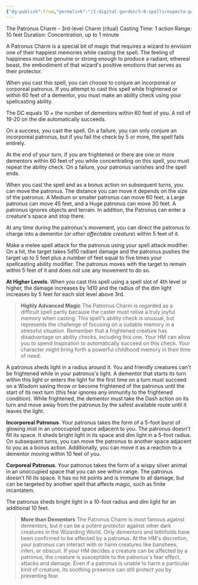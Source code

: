 ```yaml
---
{"dg-publish":true,"permalink":"/1-digital-garden/3-0-spells/expecto-patronum/"}
---
```


The Patronus Charm - 3rd-level Charm (ritual)
Casting Time: 1 action
Range: 10 feet
Duration: Concentration, up to 1 minute

A Patronus Charm is a special bit of magic that requires a wizard to envision one of their happiest memories while casting the spell. The feeling of happiness must be genuine or strong enough to produce a radiant, ethereal beast, the embodiment of that wizard's positive emotions that serves as their protector.

When you cast this spell, you can choose to conjure an incorporeal or corporeal patronus. If you attempt to cast this spell while frightened or within 60 feet of a dementor, you must make an ability check using your spellcasting ability.

The DC equals 10 + the number of dementors within 60 feet of you. A roll of 19-20 on the die automatically succeeds.

On a success, you cast the spell. On a failure, you can only conjure an incorporeal patronus, but if you fail the check by 5 or more, the spell fails entirely.

At the end of your turn, if you are frightened or there are one or more dementors within 60 feet of you while concentrating on this spell, you must repeat the ability check. On a failure, your patronus vanishes and the spell ends.

When you cast the spell and as a bonus action on subsequent turns, you can move the patronus. The distance you can move it depends on the size of the patronus. A Medium or smaller patronus can move 60 feet, a Large patronus can move 45 feet, and a Huge patronus can move 30 feet. A patronus ignores objects and terrain. In addition, the Patronus can enter a creature's space and stop there.

At any time during the patronus's movement, you can direct the patronus to charge into a dementor (*or other affectable creature*) within 5 feet of it.

Make a melee spell attack for the patronus using your spell attack modifier. On a hit, the target takes 5d10 radiant damage and the patronus pushes the target up to 5 feet plus a number of feet equal to five times your spellcasting ability modifier. The patronus moves with the target to remain within 5 feet of it and does not use any movement to do so.

**At Higher Levels**. When you cast this spell using a spell slot of 4th level or higher, the damage increases by 1d10 and the radius of the dim light increases by 5 feet for each slot level above 3rd.

> **Highly Advanced Magic**
> The Patronus Charm is regarded as a difficult spell partly because the caster must relive a truly joyful memory when casting. This spell's ability check is unusual, but represents the challenge of focusing on a suitable memory in a stressful situation.
> Remember that a frightened creature has disadvantage on ability checks, including this one.
> Your HM can allow you to spend Inspiration to automatically succeed on this check. 
> Your character might bring forth a powerful childhood memory in their time of need.

A patronus sheds light in a radius around it. You and friendly creatures can't be frightened while in your patronus's light. A dementor that starts its turn within this light or enters the light for the first time on a turn must succeed on a Wisdom saving throw or become frightened of the patronus until the start of its next turn (this fear ignores any immunity to the frightened condition). While frightened, the dementor must take the Dash action on its turn and move away from the patronus by the safest available route until it leaves the light.

**Incorporeal Patronus**. 
Your patronus takes the form of a 5-foot burst of glowing mist in an unoccupied space adjacent to you. The patronus doesn't fill its space. It sheds bright light in its space and dim light in a 5-foot radius. On subsequent turns, you can move the patronus to another space adjacent to you as a bonus action. Additionally, you can move it as a reaction to a dementor moving within 10 feet of you.

**Corporeal Patronus**. 
Your patronus takes the form of a wispy silver animal in an unoccupied space that you can see within range. The patronus doesn't fill its space. It has no hit points and is immune to all damage, but can be targeted by another spell that affects magic, such as finite incantatem.

The patronus sheds bright light in a 10-foot radius and dim light for an additional 10 feet.

>**More than Dementors**
>The Patronus Charm is most famous against dementors, but it can be a potent protector against other dark creatures in the Wizarding World.
>Only dementors and lethifolds have been confirmed to be affected by a patronus. At the HM's discretion, your patronus can interact with or harm creatures like banshees, inferi, or obscuri. If your HM decides a creature can be affected by a patronus, the creature is susceptible to the patronus's fear effect, attacks and damage.
>Even if a patronus is unable to harm a particular kind of creature, its soothing presence can still protect you by preventing fear.